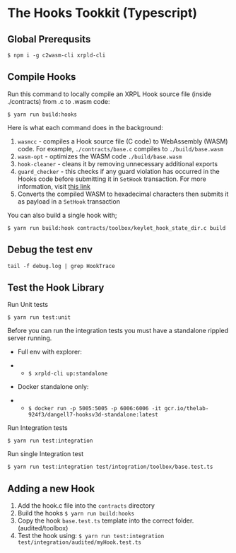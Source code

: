 # The Hooks Tookkit (Typescript)

## Global Prerequsits

`$ npm i -g c2wasm-cli xrpld-cli`

## Compile Hooks

Run this command to locally compile an XRPL Hook source file (inside ./contracts) from .c to .wasm code:

`$ yarn run build:hooks`

Here is what each command does in the background:
1. `wasmcc` - compiles a Hook source file (C code) to WebAssembly (WASM) code. For example, `./contracts/base.c` compiles to `./build/base.wasm`
2. `wasm-opt` - optimizes the WASM code `./build/base.wasm`
3. `hook-cleaner` - cleans it by removing unnecessary additional exports
4. `guard_checker` - this checks if any guard violation has occurred in the Hooks code before submitting it in `SetHook` transaction. For more information, visit [this link](https://xrpl-hooks.readme.io/docs/loops-and-guarding)
5. Converts the compiled WASM to hexadecimal characters then submits it as payload in a `SetHook` transaction

You can also build a single hook with;

`$ yarn run build:hook contracts/toolbox/keylet_hook_state_dir.c build`

## Debug the test env

`tail -f debug.log | grep HookTrace`

## Test the Hook Library

Run Unit tests

`$ yarn run test:unit`

Before you can run the integration tests you must have a standalone rippled server running.

- Full env with explorer:

- - `$ xrpld-cli up:standalone`

- Docker standalone only:

- - `$ docker run -p 5005:5005 -p 6006:6006 -it gcr.io/thelab-924f3/dangell7-hooksv3d-standalone:latest`

Run Integration tests

`$ yarn run test:integration`

Run single Integration test

`$ yarn run test:integration test/integration/toolbox/base.test.ts`

## Adding a new Hook

1. Add the hook.c file into the `contracts` directory
4. Build the hooks `$ yarn run build:hooks`
3. Copy the hook `base.test.ts` template into the correct folder. (audited/toolbox)
4. Test the hook using:
`$ yarn run test:integration test/integration/audited/myHook.test.ts`